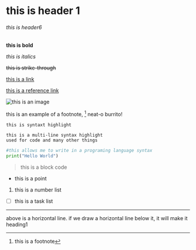 # this is header 1

###### this is header6

**this is bold**

*this is italics*

~~this is strike-through~~

[this is a link](https://google.com "Google")

[this is a reference link][1]

[1]: https://bing.com "Bing"

![this is an image](https://i.redd.it/u501xbquz1s71.png)

this is an example of a footnote, [^1] neat-o burrito!

[^1]: this is a footnote

`this is syntaxt highlight`

```
this is a multi-line syntax highlight
used for code and many other things
```

~~~Python
#this allows me to write in a programing language syntax
print("Hello World")
~~~

> this is a block code

+ this is a point

1. this is a number list

- [ ] this is a task list

---
above is a horizontal line. if we draw a horizontal line below it, it will make it heading1